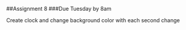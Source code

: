 ##Assignment 8
###Due Tuesday by 8am

Create clock and change background color with each second change
